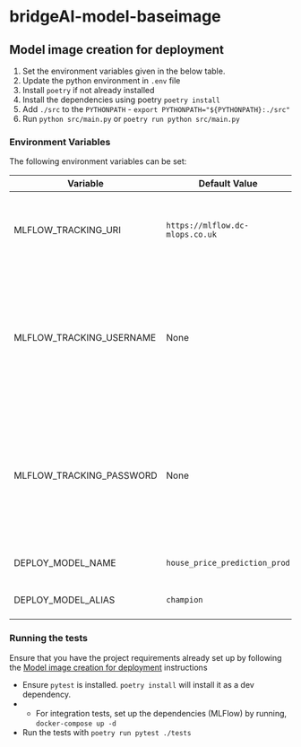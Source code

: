 # bridgeAI-model-baseimage

## Model image creation for deployment

1. Set the environment variables given in the below table.
2. Update the python environment in `.env` file
3. Install `poetry` if not already installed
4. Install the dependencies using poetry `poetry install`
5. Add `./src` to the `PYTHONPATH` - `export PYTHONPATH="${PYTHONPATH}:./src"`
6. Run `python src/main.py` or `poetry run python src/main.py`


### Environment Variables

The following environment variables can be set:

| Variable                    | Default Value                   | Description                                                                                                                                          |
|-----------------------------|---------------------------------|------------------------------------------------------------------------------------------------------------------------------------------------------|
| MLFLOW_TRACKING_URI         | `https://mlflow.dc-mlops.co.uk` | The URI for the MLFlow tracking server. Use `http://mlflow-tracking:80` for kind cluster                                                             |
| MLFLOW_TRACKING_USERNAME    | None                            | MLFlow tracking username. In kind cluster no need to set it as there is no authentication needed, but ensure that you set it on Production cluster.  | 
| MLFLOW_TRACKING_PASSWORD    | None                            | MLFlow tracking password. In kind cluster no need to set it as there is no authentication needed, but ensure that you set it on Production cluster.  | 
| DEPLOY_MODEL_NAME           | `house_price_prediction_prod`   | The name of the model to be deployed                                                                                                                 |
| DEPLOY_MODEL_ALIAS          | `champion`                      | The alias for the deployed model                                                                                                                     |



### Running the tests

Ensure that you have the project requirements already set up by following the [Model image creation for deployment](#model-image-creation-for-deployment) instructions
- Ensure `pytest` is installed. `poetry install` will install it as a dev dependency.
- - For integration tests, set up the dependencies (MLFlow) by running, `docker-compose up -d`
- Run the tests with `poetry run pytest ./tests`